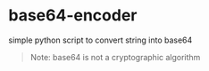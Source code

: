 # base64-encoder

simple python script to convert string into base64

> Note: base64 is not a cryptographic algorithm
